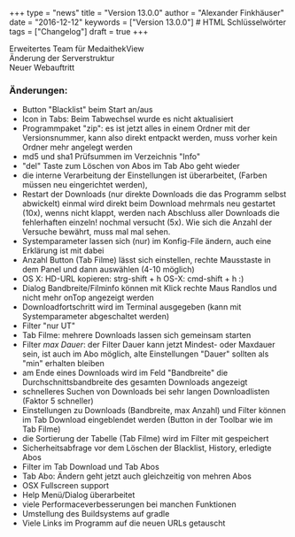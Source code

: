 +++
type = "news"
title = "Version 13.0.0"
author = "Alexander Finkhäuser"
date = "2016-12-12"
keywords = ["Version 13.0.0"] # HTML Schlüsselwörter
tags = ["Changelog"]
draft = true
+++

Erweitertes Team für MedaithekView<br />
Änderung der Serverstruktur<br />
Neuer Webauftritt<br />
<!--more-->
### Änderungen:
- Button "Blacklist" beim Start an/aus
- Icon in Tabs: Beim Tabwechsel wurde es nicht aktualisiert
- Programmpaket "zip": es ist jetzt alles in einem Ordner mit der Versionsnummer, kann also direkt entpackt werden, muss vorher kein Ordner mehr angelegt werden
- md5 und sha1 Prüfsummen im Verzeichnis "Info"
- "del" Taste zum Löschen von Abos im Tab Abo geht wieder
- die interne Verarbeitung der Einstellungen ist überarbeitet, (Farben müssen neu eingerichtet werden),
- Restart der Downloads (nur direkte Downloads die das Programm selbst abwickelt)
einmal wird direkt beim Download mehrmals neu gestartet (10x), wenns nicht klappt, werden nach Abschluss aller Downloads die fehlerhaften einzeln! nochmal versucht (5x). Wie sich die Anzahl der Versuche bewährt, muss mal mal sehen.
- Systemparameter lassen sich (nur) im Konfig-File ändern, auch eine Erklärung ist mit dabei
- Anzahl Button (Tab Filme) lässt sich einstellen, rechte Mausstaste in dem Panel und dann auswählen (4-10 möglich)
- OS X: HD-URL kopieren: strg-shift + h OS-X: cmd-shift + h :)
- Dialog Bandbreite/Filminfo können mit Klick rechte Maus Randlos und nicht mehr onTop angezeigt werden
- Downloadfortschritt wird im Terminal ausgegeben (kann mit Systemparameter abgeschaltet werden)
- Filter "nur UT"
- Tab Filme: mehrere Downloads lassen sich gemeinsam starten
- Filter *max Dauer*: der Filter Dauer kann jetzt Mindest- oder Maxdauer sein, ist auch im Abo möglich, alte Einstellungen "Dauer" sollten als "min" erhalten bleiben
- am Ende eines Downloads wird im Feld "Bandbreite" die Durchschnittsbandbreite des gesamten Downloads angezeigt
- schnelleres Suchen von Downloads bei sehr langen Downloadlisten (Faktor 5 schneller)
- Einstellungen zu Downloads (Bandbreite, max Anzahl) und Filter können im Tab Download eingeblendet werden (Button in der Toolbar wie im Tab Filme)
- die Sortierung der Tabelle (Tab Filme) wird im Filter mit gespeichert
- Sicherheitsabfrage vor dem Löschen der Blacklist, History, erledigte Abos
- Filter im Tab Download und Tab Abos
- Tab Abo: Ändern geht jetzt auch gleichzeitig von mehren Abos
- OSX Fullscreen support
- Help Menü/Dialog überarbeitet
- viele Performaceverbesserungen bei manchen Funktionen
- Umstellung des Buildsystems auf gradle
- Viele Links im Programm auf die neuen URLs getauscht

